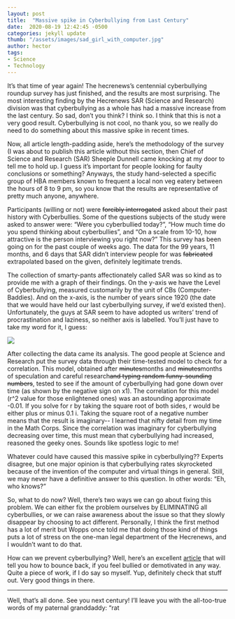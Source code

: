 ```yaml
---
layout: post
title:  "Massive spike in Cyberbullying from Last Century"
date:  2020-08-19 12:42:45 -0500
categories: jekyll update
thumb: "/assets/images/sad_girl_with_computer.jpg"
author: hector
tags:
- Science
- Technology
---
```


It’s that time of year again! The hecrenews’s centennial cyberbullying roundup survey has just finished, and the results are most surprising. The most interesting finding by the Hecrenews SAR (Science and Research) division was that cyberbullying as a whole has had a massive increase from the last century. So sad, don’t you think? I think so. I think that this is not a very good result. Cyberbullying is not cool, no thank you, so we really do need to do something about this massive spike in recent times. 

Now, all article length-padding aside, here’s the methodology of the survey (I was about to publish this article without this section, then Chief of Science and Research (SAR) Sheeple Dunnell came knocking at my door to tell me to hold up. I guess it’s important for people looking for faulty conclusions or something? Anyways, the study hand-selected a specific group of HBA members known to frequent a local non veg eatery between the hours of 8 to 9 pm, so you know that the results are representative of pretty much anyone, anywhere.

Participants (willing or not) were ~~forcibly interrogated~~ asked about their past history with Cyberbullies. Some of the questions subjects of the study were asked to answer were: “Were you cyberbullied today?”, “How much time do you spend thinking about cyberbullies”, and “On a scale from 10-10, how attractive is the person interviewing you right now?” This survey has been going on for the past couple of weeks ago. The data for the 99 years, 11 months, and 6 days that SAR didn’t interview people for was ~~fabricated~~ extrapolated based on the given, definitely legitimate trends. 

The collection of smarty-pants affectionately called SAR was so kind as to provide me with a graph of their findings. On the y-axis we have the Level of Cyberbullying, measured customarily by the unit of CBs (Computer-Baddies). And on the x-axis, is the number of years since 1920 (the date that we would have held our last cyberbullying survey, if we’d existed then). Unfortunately, the guys at SAR seem to have adopted us writers’ trend of procrastination and laziness, so neither axis is labelled. You’ll just have to take my word for it, I guess:

![](https://hecrenews.github.io/assets/images/cbs_vs_years_since_1920_graph.JPG)

After collecting the data came its analysis. The good people at Science and Research put the survey data through their time-tested model to check for a correlation. This model, obtained after ~~minutes~~months and ~~minutes~~months of speculation and careful research~~and typing random funny-sounding numbers~~, tested to see if the amount of cyberbullying had gone down over time (as shown by the negative sign on x1). The correlation for this model (r^2 value for those enlightened ones) was an astounding approximate -0.01. If you solve for r by taking the square root of both sides, r would be either plus or minus 0.1 i. Taking the square root of a negative number means that the result is imaginary-- I learned that nifty detail from my time in the Math Corps. Since the correlation was imaginary for cyberbullying decreasing over time, this must mean that cyberbullying had increased, reasoned the geeky ones. Sounds like spotless logic to me!

Whatever could have caused this massive spike in cyberbullying?? Experts disagree, but one major opinion is that cyberbullying rates skyrocketed because of the invention of the computer and virtual things in general. Still, we may never have a definitive answer to this question. In other words: “Eh, who knows?”

So, what to do now? Well, there’s two ways we can go about fixing this problem. We can either fix the problem ourselves by ELIMINATING all cyberbullies, or we can raise awareness about the issue so that they slowly disappear by choosing to act different. Personally, I think the first method has a lot of merit but Wopps once told me that doing those kind of things puts a lot of stress on the one-man legal department of the Hecrenews, and I wouldn’t want to do that.

How can we prevent cyberbullying? Well, here’s an excellent <a href="https://melnewzers.blogspot.com/2020/07/how-to-stay-positive-when-people.html" target="_blank">article</a> that will tell you how to bounce back, if you feel bullied or demotivated in any way. Quite a piece of work, if I do say so myself. Yup, definitely check that stuff out. Very good things in there.


---

Well, that’s all done. See you next century! I’ll leave you with the all-too-true words of my paternal granddaddy: “rat
